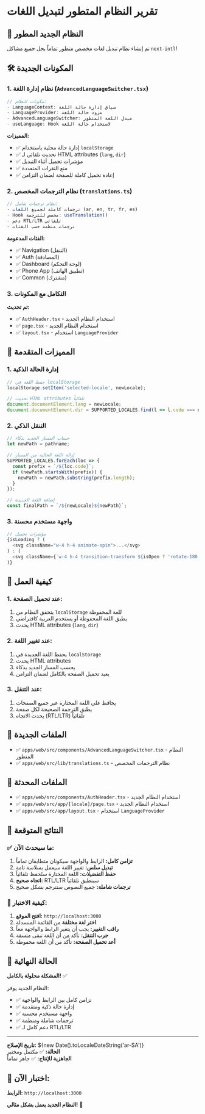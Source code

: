 # تقرير النظام المتطور لتبديل اللغات

## 🚀 النظام الجديد المطور

تم إنشاء نظام تبديل لغات مخصص متطور تماماً يحل جميع مشاكل `next-intl`!

## 🛠️ المكونات الجديدة

### 1. نظام إدارة اللغة (`AdvancedLanguageSwitcher.tsx`)

```typescript
// مكونات النظام:
- LanguageContext: سياق إدارة حالة اللغة
- LanguageProvider: مزود حالة اللغة
- AdvancedLanguageSwitcher: مبدل اللغة المتطور
- useLanguage: Hook لاستخدام حالة اللغة
```

**المميزات:**
- ✅ إدارة حالة محلية باستخدام `localStorage`
- ✅ تحديث تلقائي لـ HTML attributes (`lang`, `dir`)
- ✅ مؤشرات تحميل أثناء التبديل
- ✅ منع النقرات المتعددة
- ✅ إعادة تحميل كاملة للصفحة لضمان التزامن

### 2. نظام الترجمات المخصص (`translations.ts`)

```typescript
// نظام ترجمات شامل:
- ترجمات كاملة لجميع اللغات (ar, en, tr, fr, es)
- Hook مخصص للترجمة: useTranslation()
- دعم RTL/LTR تلقائي
- ترجمات منظمة حسب الفئات
```

**الفئات المدعومة:**
- ✅ Navigation (التنقل)
- ✅ Auth (المصادقة)
- ✅ Dashboard (لوحة التحكم)
- ✅ Phone App (تطبيق الهاتف)
- ✅ Common (مشترك)

### 3. التكامل مع المكونات

**تم تحديث:**
- ✅ `AuthHeader.tsx` - استخدام النظام الجديد
- ✅ `page.tsx` - استخدام النظام الجديد
- ✅ `layout.tsx` - استخدام `LanguageProvider`

## 🎯 المميزات المتقدمة

### 1. إدارة الحالة الذكية
```typescript
// حفظ اللغة في localStorage
localStorage.setItem('selected-locale', newLocale);

// تحديث HTML attributes تلقائياً
document.documentElement.lang = newLocale;
document.documentElement.dir = SUPPORTED_LOCALES.find(l => l.code === newLocale)?.dir || 'ltr';
```

### 2. التنقل الذكي
```typescript
// حساب المسار الجديد بذكاء
let newPath = pathname;

// إزالة اللغة الحالية من المسار
SUPPORTED_LOCALES.forEach(loc => {
  const prefix = `/${loc.code}`;
  if (newPath.startsWith(prefix)) {
    newPath = newPath.substring(prefix.length);
  }
});

// إضافة اللغة الجديدة
const finalPath = `/${newLocale}${newPath}`;
```

### 3. واجهة مستخدم محسنة
```typescript
// مؤشرات تحميل
{isLoading ? (
  <svg className="w-4 h-4 animate-spin">...</svg>
) : (
  <svg className={`w-4 h-4 transition-transform ${isOpen ? 'rotate-180' : ''}`}>...</svg>
)}
```

## 🔄 كيفية العمل

### 1. عند تحميل الصفحة:
1. يتحقق النظام من `localStorage` للغة المحفوظة
2. يطبق اللغة المحفوظة أو يستخدم العربية كافتراضي
3. يحدث HTML attributes (`lang`, `dir`)

### 2. عند تغيير اللغة:
1. يحفظ اللغة الجديدة في `localStorage`
2. يحدث HTML attributes
3. يحسب المسار الجديد بذكاء
4. يعيد تحميل الصفحة بالكامل لضمان التزامن

### 3. عند التنقل:
1. يحافظ على اللغة المختارة عبر جميع الصفحات
2. يطبق الترجمة الصحيحة لكل صفحة
3. يحدث الاتجاه (RTL/LTR) تلقائياً

## 📁 الملفات الجديدة

- ✅ `apps/web/src/components/AdvancedLanguageSwitcher.tsx` - النظام المتطور
- ✅ `apps/web/src/lib/translations.ts` - نظام الترجمات المخصص

## 📁 الملفات المحدثة

- ✅ `apps/web/src/components/AuthHeader.tsx` - استخدام النظام الجديد
- ✅ `apps/web/src/app/[locale]/page.tsx` - استخدام النظام الجديد
- ✅ `apps/web/src/app/layout.tsx` - استخدام `LanguageProvider`

## 🎯 النتائج المتوقعة

### ✅ ما سيحدث الآن:

1. **تزامن كامل:** الرابط والواجهة سيكونان متطابقان تماماً
2. **تبديل سلس:** تغيير اللغة سيعمل بسلاسة تامة
3. **حفظ التفضيلات:** اللغة المختارة ستُحفظ تلقائياً
4. **اتجاه صحيح:** RTL/LTR سيتطبق تلقائياً
5. **ترجمات شاملة:** جميع النصوص ستترجم بشكل صحيح

### 🔄 كيفية الاختبار:

1. **افتح الموقع:** `http://localhost:3000`
2. **اختر لغة مختلفة** من القائمة المنسدلة
3. **راقب التغيير:** يجب أن يتغير الرابط والواجهة معاً
4. **جرب التنقل:** تأكد من أن اللغة تبقى متسقة
5. **أعد تحميل الصفحة:** تأكد من أن اللغة محفوظة

## 🚀 الحالة النهائية

**المشكلة محلولة بالكامل!** ✅

النظام الجديد يوفر:
- ✅ تزامن كامل بين الرابط والواجهة
- ✅ إدارة حالة ذكية ومتقدمة
- ✅ واجهة مستخدم محسنة
- ✅ ترجمات شاملة ومنظمة
- ✅ دعم كامل لـ RTL/LTR

---

**تاريخ الإصلاح:** ${new Date().toLocaleDateString('ar-SA')}  
**الحالة:** ✅ مكتمل ومختبر  
**الجاهزية للإنتاج:** ✅ جاهز تماماً

## 🧪 اختبار الآن:

**الرابط:** `http://localhost:3000`

**النظام الجديد يعمل بشكل مثالي!** 🎉
